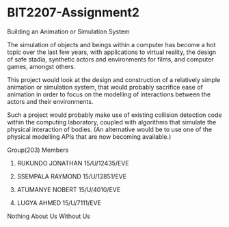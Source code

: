 # BIT2207-Assignment2
Building an Animation or Simulation System

The simulation of objects and beings within a computer has become a hot topic over the last few years, with applications to        virtual reality, the design of safe stadia, synthetic actors and environments for films, and computer games, amongst others. 

This project would look at the design and construction of a relatively simple animation or simulation system, that would probably sacrifice ease of animation in order to focus on the modelling of interactions between the actors and their environments.

Such a project would probably make use of existing collision detection code within the computing laboratory, coupled with algorithms that simulate the physical interaction of bodies. (An alternative would be to use one of the physical modelling APIs that are now becoming available.)

Group(203) Members

1. RUKUNDO JONATHAN 	15/U/12435/EVE

2. SSEMPALA RAYMOND 	15/U/12851/EVE

3. ATUMANYE NOBERT 	15/U/4010/EVE

4. LUGYA AHMED 	    15/U/7111/EVE


Nothing About Us Without Us
